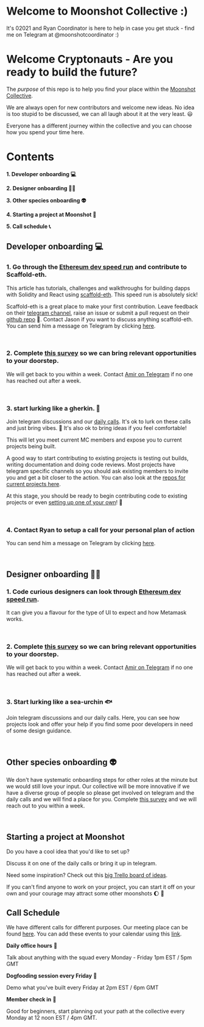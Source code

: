 # Welcome to Moonshot Collective :)

It's 02021 and Ryan Coordinator is here to help in case you get stuck - find me on Telegram at @moonshotcoordinator :)

# **Welcome Cryptonauts - Are you ready to build the future?**


The *purpose* of this repo is to help you find your place within the [Moonshot Collective](https://moonshotcollective.space).

We are always open for new contributors and welcome new ideas. No idea is too stupid to be discussed, we can all laugh about it at the very least. :smiley: 

Everyone has a different journey within the collective and you can choose how you spend your time here. 


# Contents
**1. Developer onboarding :computer:**

**2. Designer onboarding :artist:**

**3. Other species onboarding 👽**

**4. Starting a project at Moonshot :rocket:**

**5. Call schedule 📞**

## Developer onboarding :computer: 

### 1. Go through the [Ethereum dev speed run](https://medium.com/@austin_48503/%EF%B8%8Fethereum-dev-speed-run-bd72bcba6a4c) and contribute to Scaffold-eth.

This article has tutorials, challenges and walkthroughs for building dapps with Solidity and React using [scaffold-eth](https://github.com/scaffold-eth/scaffold-eth). This speed run is absolutely sick!

Scaffold-eth is a great place to make your first contribution. Leave feedback on their [telegram channel](https://t.me/joinchat/KByvmRe5wkR-8F_zz6AjpA), raise an issue or submit a pull request on their [github repo](https://github.com/scaffold-eth/scaffold-eth) :cake:. Contact Jason if you want to discuss anything scaffold-eth. You can send him a message on Telegram by clicking [here](https://t.me/jaxcoder).

&nbsp;
&nbsp;

### 2. Complete [this survey](https://docs.google.com/forms/d/1izilMBRoE3krtTPmHR9Tbw1ScvX6gSYBFltCGp7gv6A/edit) so we can bring relevant opportunities to your doorstep.

We will get back to you within a week. Contact [Amir on Telegram](https://t.me/Amirjab21) if no one has reached out after a week.

&nbsp;
&nbsp;

### 3. start lurking like a gherkin. :cucumber:

Join telegram discussions and our [daily calls](#call-schedule). It's ok to lurk on these calls and just bring vibes. :call_me_hand:   It's also ok to bring ideas if you feel comfortable!

This will let you meet current MC members and expose you to current projects being built.

A good way to start contributing to existing projects is testing out builds, writing documentation and doing code reviews. Most projects have telegram specific channels so you should ask existing members to invite you and get a bit closer to the action. You can also look at the [repos for current projects here](https://github.com/orgs/moonshotcollective/repositories).


At this stage, you should be ready to begin contributing code to existing projects or even [setting up one of your own](#starting-a-project-at-moonshot)! :rainbow: 

&nbsp;
&nbsp;
### 4. Contact Ryan to setup a call for your personal plan of action

You can send him a message on Telegram by clicking [here](https://t.me/moonshotcoordinator).

&nbsp;
&nbsp;
&nbsp;


## Designer onboarding :artist: 

### 1. Code curious designers can look through [Ethereum dev speed run](https://medium.com/@austin_48503/%EF%B8%8Fethereum-dev-speed-run-bd72bcba6a4c).

It can give you a flavour for the type of UI to expect and how Metamask works.

&nbsp;
### 2. Complete [this survey](https://docs.google.com/forms/d/1izilMBRoE3krtTPmHR9Tbw1ScvX6gSYBFltCGp7gv6A/edit) so we can bring relevant opportunities to your doorstep.

We will get back to you within a week. Contact [Amir on Telegram](https://t.me/Amirjab21) if no one has reached out after a week.

&nbsp;

### 3. Start lurking like a sea-urchin :fish:

Join telegram discussions and our daily calls. Here, you can see how projects look and offer your help if you find some poor developers in need of some design guidance.

&nbsp;
&nbsp;

## Other species onboarding 👽

We don't have systematic onboarding steps for other roles at the minute but we would still love your input. Our collective will be more innovative if we have a diverse group of people so please get involved on telegram and the daily calls and we will find a place for you. Complete [this survey](https://docs.google.com/forms/d/1izilMBRoE3krtTPmHR9Tbw1ScvX6gSYBFltCGp7gv6A/edit) and we will reach out to you within a week.

&nbsp;

## Starting a project at Moonshot


Do you have a cool idea that you'd like to set up?

Discuss it on one of the daily calls or bring it up in telegram.

Need some inspiration? Check out this [big Trello board of ideas](https://trello.com/b/qDaciNgF/moonshot-collective).

If you can't find anyone to work on your project, you can start it off on your own and your courage may attract some other moonshots :moon: :rocket:


## Call Schedule



We have different calls for different purposes. Our meeting place can be found [here](https://meet.jit.si/moonshotcollective). You can add these events to your calendar using this [link](https://www.addevent.com/calendar/MZ359083).

**Daily office hours** 🧙

Talk about anything with the squad every Monday - Friday 1pm EST / 5pm GMT

**Dogfooding session every Friday** :dog:

Demo what you've built every Friday at 2pm EST / 6pm GMT


**Member check in** :bug:

Good for beginners, start planning out your path at the collective every Monday at 12 noon EST / 4pm GMT.
